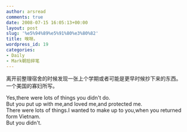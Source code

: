 ```yaml
---
author: arsread
comments: true
date: 2008-07-15 16:05:13+00:00
layout: post
slug: '%e5%94%89%e5%91%80%e3%80%82'
title: 唉呀。
wordpress_id: 19
categories:
- Daily
- Mark朝拾碎笔
---
```


离开前整理宿舍的时候发现一张上个学期或者可能是更早时候抄下来的东西。  
一个美国的寡妇所写。  
  
Yes,there were lots of things you didn't do.  
But you put up with me,and loved me,and protected me.  
There were lots of things.I wanted to make up to you,when you returned form Vietnam.  
But you didn't.
